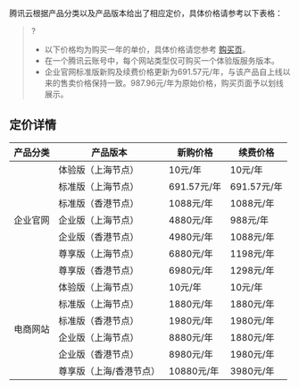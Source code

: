 腾讯云根据产品分类以及产品版本给出了相应定价，具体价格请参考以下表格：
>?
>- 以下价格均为购买一年的单价，具体价格请您参考 [购买页](https://buy.cloud.tencent.com/wds)。
>- 在一个腾讯云账号中，每个网站类型仅可购买一个体验版服务版本。
>- 企业官网标准版新购及续费价格更新为691.57元/年，与该产品自上线以来的售卖价格保持一致。987.96元/年为原始价格，购买页面予以划线展示。
>
## 定价详情
<table>
<thead>
<tr>
<th>产品分类</th>
<th>产品版本</th>
<th>新购价格</th>
<th>续费价格</th>
</tr>
</thead>
<tbody><tr>
<td rowspan=7>企业官网</td>
<td>体验版（上海节点）</td>
<td>10元/年</td>
<td>10元/年</td>
</tr>
<tr>
<td>标准版（上海节点）</td>
<td>691.57元/年</td>
<td>691.57元/年</td>
</tr>
<tr>
<td>标准版（香港节点）</td>
<td>1088元/年</td>
<td>1088元/年</td>
</tr>
<tr>
<td>企业版（上海节点）</td>
<td>4880元/年</td>
<td>988元/年</td>
</tr>
<tr>
<td>企业版（香港节点）</td>
<td>4980元/年</td>
<td>1088元/年</td>
</tr>
<tr>
<td>尊享版（上海节点）</td>
<td>6880元/年</td>
<td>1198元/年</td>
</tr>
<tr>
<td>尊享版（香港节点）</td>
<td>6980元/年</td>
<td>1298元/年</td>
</tr>
<tr>
<td rowspan=7>电商网站</td>
<td>体验版（上海节点）</td>
<td>10元/年</td>
<td>10元/年</td>
</tr>
<tr>
<td>标准版（上海节点）</td>
<td>1880元/年</td>
<td>1880元/年</td>
</tr>
<tr>
<td>标准版（香港节点）</td>
<td>1980元/年</td>
<td>1980元/年</td>
</tr>
<tr>
<td>企业版（上海节点）</td>
<td>8880元/年</td>
<td>1880元/年</td>
</tr>
<tr>
<td>企业版（香港节点）</td>
<td>8980元/年</td>
<td>1980元/年</td>
</tr>
<tr>
<td>尊享版（上海/香港节点）</td>
<td>10880元/年</td>
<td>3980元/年</td>
</tr>
</tbody></table>
